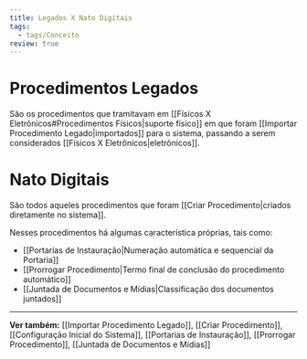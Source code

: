 ```yaml
---
title: Legados X Nato Digitais
tags:
  - tags/Conceito
review: true
---
```

# Procedimentos Legados

São os procedimentos que tramitavam em [[Físicos X Eletrônicos#Procedimentos Físicos|suporte físico]] em que foram [[Importar Procedimento Legado|importados]] para o sistema, passando a serem considerados [[Físicos X Eletrônicos|eletrônicos]].
# Nato Digitais

São todos aqueles procedimentos que foram [[Criar Procedimento|criados diretamente no sistema]].

Nesses procedimentos há algumas característica próprias, tais como:
* [[Portarias de Instauração|Numeração automática e sequencial da Portaria]]
* [[Prorrogar Procedimento|Termo final de conclusão do procedimento automático]]
* [[Juntada de Documentos e Mídias|Classificação dos documentos juntados]]
___
**Ver também:** [[Importar Procedimento Legado]], [[Criar Procedimento]], [[Configuração Inicial do Sistema]], [[Portarias de Instauração]], [[Prorrogar Procedimento]], [[Juntada de Documentos e Mídias]]
